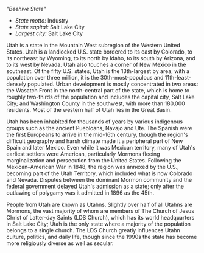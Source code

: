 *"Beehive State"*

- *State motto:* Industry<br>
- *State sapital:* Salt Lake City<br>
- *Largest city:* Salt Lake City

Utah is a state in the Mountain West subregion of the Western United States. Utah is a landlocked U.S. state bordered to its east by Colorado, to its northeast by Wyoming, to its north by Idaho, to its south by Arizona, and to its west by Nevada. Utah also touches a corner of New Mexico in the southeast. Of the fifty U.S. states, Utah is the 13th-largest by area; with a population over three million, it is the 30th-most-populous and 11th-least-densely populated. Urban development is mostly concentrated in two areas: the Wasatch Front in the north-central part of the state, which is home to roughly two-thirds of the population and includes the capital city, Salt Lake City; and Washington County in the southwest, with more than 180,000 residents. Most of the western half of Utah lies in the Great Basin.

Utah has been inhabited for thousands of years by various indigenous groups such as the ancient Puebloans, Navajo and Ute. The Spanish were the first Europeans to arrive in the mid-16th century, though the region's difficult geography and harsh climate made it a peripheral part of New Spain and later Mexico. Even while it was Mexican territory, many of Utah's earliest settlers were American, particularly Mormons fleeing marginalization and persecution from the United States. Following the Mexican–American War in 1848, the region was annexed by the U.S., becoming part of the Utah Territory, which included what is now Colorado and Nevada. Disputes between the dominant Mormon community and the federal government delayed Utah's admission as a state; only after the outlawing of polygamy was it admitted in 1896 as the 45th.

People from Utah are known as Utahns. Slightly over half of all Utahns are Mormons, the vast majority of whom are members of The Church of Jesus Christ of Latter-day Saints (LDS Church), which has its world headquarters in Salt Lake City; Utah is the only state where a majority of the population belongs to a single church. The LDS Church greatly influences Utahn culture, politics, and daily life, though since the 1990s the state has become more religiously diverse as well as secular.
